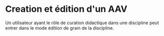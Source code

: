 
# Creation et édition d'un AAV

Un utilisateur ayant le rôle de curation didactique dans une discipline peut entrer dans le mode édition de grain de la discipline.


